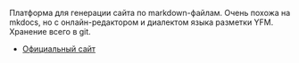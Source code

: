 Платформа для генерации сайта по markdown-файлам. Очень похожа на mkdocs, но с онлайн-редактором и диалектом языка разметки YFM. Хранение всего в git.

- [Официальный сайт](https://diplodoc.com/)